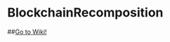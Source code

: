 # BlockchainRecomposition

##[Go to Wiki!](https://github.com/LyleNemDonald/HodlerRecomposition/wiki)
